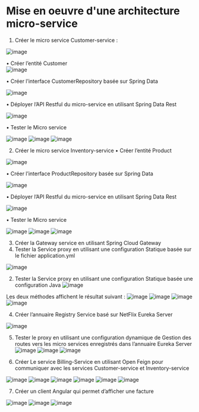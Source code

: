 # Mise en oeuvre d'une architecture micro-service
1. Créer le micro service Customer-service :

![image](https://github.com/KhalidMHASNI/Mise-en-oeuvre-d-une-architecture-micro-service/assets/82038554/2d0dc2aa-66b9-4b01-94d7-961357e3dee4)

• Créer l’entité Customer<br>
![image](https://github.com/KhalidMHASNI/Mise-en-oeuvre-d-une-architecture-micro-service/assets/82038554/b682cb6b-7d3e-46e7-a95b-2efe51b0d684)

• Créer l’interface CustomerRepository basée sur Spring Data 

![image](https://github.com/KhalidMHASNI/Mise-en-oeuvre-d-une-architecture-micro-service/assets/82038554/256aeff6-e356-47c8-b96c-62ba881cec60)

• Déployer l’API Restful du micro-service en utilisant Spring Data Rest 

![image](https://github.com/KhalidMHASNI/Mise-en-oeuvre-d-une-architecture-micro-service/assets/82038554/ac2639ca-b4fc-4aa2-a5db-1981c593e9a7)

• Tester le Micro service

![image](https://github.com/KhalidMHASNI/Mise-en-oeuvre-d-une-architecture-micro-service/assets/82038554/aa7a26ea-9479-43bc-9e5b-2b60e84cdc4e)
![image](https://github.com/KhalidMHASNI/Mise-en-oeuvre-d-une-architecture-micro-service/assets/82038554/ac1c1b7f-c3a9-4edf-bfa3-ef2cec932e7c)
![image](https://github.com/KhalidMHASNI/Mise-en-oeuvre-d-une-architecture-micro-service/assets/82038554/1c6318c7-195f-44e2-967f-9ae97635b5c0)

2. Créer le micro service Inventory-service 
• Créer l’entité Product 

![image](https://github.com/KhalidMHASNI/Mise-en-oeuvre-d-une-architecture-micro-service/assets/82038554/70154679-1f50-4086-93fa-26d2e5dd12a2)

• Créer l’interface ProductRepository basée sur Spring Data 

![image](https://github.com/KhalidMHASNI/Mise-en-oeuvre-d-une-architecture-micro-service/assets/82038554/8be1578c-e908-463c-9669-8a04e8409053)

• Déployer l’API Restful du micro-service en utilisant Spring Data Rest 

![image](https://github.com/KhalidMHASNI/Mise-en-oeuvre-d-une-architecture-micro-service/assets/82038554/1bb86559-642b-4ce2-8c6c-f65bf353208e)

• Tester le Micro service

![image](https://github.com/KhalidMHASNI/Mise-en-oeuvre-d-une-architecture-micro-service/assets/82038554/59fb2d66-367e-40f6-a136-1728998a6d76)
![image](https://github.com/KhalidMHASNI/Mise-en-oeuvre-d-une-architecture-micro-service/assets/82038554/eb9ab3ad-0712-467a-946b-464010f777d2)
![image](https://github.com/KhalidMHASNI/Mise-en-oeuvre-d-une-architecture-micro-service/assets/82038554/ec9ce931-20ca-4256-8ab8-ee8f5e7d3c95)

3. Créer la Gateway service en utilisant Spring Cloud Gateway
1. Tester la Service proxy en utilisant une configuration Statique basée sur le fichier application.yml

![image](https://github.com/KhalidMHASNI/Mise-en-oeuvre-d-une-architecture-micro-service/assets/82038554/2ed3da7c-f3d5-4b17-b5db-35d26070196a)

2. Tester la Service proxy en utilisant une configuration Statique basée une configuration Java
![image](https://github.com/KhalidMHASNI/Mise-en-oeuvre-d-une-architecture-micro-service/assets/82038554/7323f38d-6b56-46cf-abed-658ec6ff09f6)

Les deux méthodes affichent le résultat suivant :
![image](https://github.com/KhalidMHASNI/Mise-en-oeuvre-d-une-architecture-micro-service/assets/82038554/da280f65-2f14-433d-9c58-6cf353dc6aba)
![image](https://github.com/KhalidMHASNI/Mise-en-oeuvre-d-une-architecture-micro-service/assets/82038554/3cb0fd48-3b4b-4c00-a6db-afe21563edd6)
![image](https://github.com/KhalidMHASNI/Mise-en-oeuvre-d-une-architecture-micro-service/assets/82038554/d15168c2-0d47-4f97-b6dd-7bc8475485fb)
![image](https://github.com/KhalidMHASNI/Mise-en-oeuvre-d-une-architecture-micro-service/assets/82038554/b6335b1b-6af2-45f4-b920-0cc99367ea9f)

4. Créer l’annuaire Registry Service basé sur NetFlix Eureka Server

![image](https://github.com/KhalidMHASNI/Mise-en-oeuvre-d-une-architecture-micro-service/assets/82038554/c04cbbd8-a26f-4254-ac22-e3438ff0c3ea)


5. Tester le proxy en utilisant une configuration dynamique de Gestion des routes vers les micro services enregistrés dans l’annuaire Eureka Server
![image](https://github.com/KhalidMHASNI/Mise-en-oeuvre-d-une-architecture-micro-service/assets/82038554/8c826af5-9804-47e5-8ff5-062015948747)
![image](https://github.com/KhalidMHASNI/Mise-en-oeuvre-d-une-architecture-micro-service/assets/82038554/8db2998f-f5bb-4aca-94f1-44f4dcf6fbc9)
![image](https://github.com/KhalidMHASNI/Mise-en-oeuvre-d-une-architecture-micro-service/assets/82038554/790e63e9-61e1-49b4-b791-a8584bcee9c5)


6. Créer Le service Billing-Service en utilisant Open Feign pour communiquer avec les services Customer-service et Inventory-service

![image](https://github.com/KhalidMHASNI/Mise-en-oeuvre-d-une-architecture-micro-service/assets/82038554/1330edd1-6217-4fe4-b580-bdc8e67b0ba0)
![image](https://github.com/KhalidMHASNI/Mise-en-oeuvre-d-une-architecture-micro-service/assets/82038554/c686bfd6-386e-4c33-8e84-b63c34a5fd38)
![image](https://github.com/KhalidMHASNI/Mise-en-oeuvre-d-une-architecture-micro-service/assets/82038554/488c7dbf-1b2e-468a-a85c-ef878d4b6840)
![image](https://github.com/KhalidMHASNI/Mise-en-oeuvre-d-une-architecture-micro-service/assets/82038554/b33587e3-fb8a-4131-a6bc-67b225e61d7d)
![image](https://github.com/KhalidMHASNI/Mise-en-oeuvre-d-une-architecture-micro-service/assets/82038554/463f1f0a-8024-48b0-b113-7b76eaca1817)
![image](https://github.com/KhalidMHASNI/Mise-en-oeuvre-d-une-architecture-micro-service/assets/82038554/9558c203-39c4-4f5f-9feb-4e94c3b8b9dc)


7. Créer un client Angular qui permet d’afficher une facture

![image](https://github.com/KhalidMHASNI/Mise-en-oeuvre-d-une-architecture-micro-service/assets/82038554/81462361-1dee-403c-b481-60b58d6f33e5)
![image](https://github.com/KhalidMHASNI/Mise-en-oeuvre-d-une-architecture-micro-service/assets/82038554/397b2b84-c928-407b-a729-5c83a180a55c)
![image](https://github.com/KhalidMHASNI/Mise-en-oeuvre-d-une-architecture-micro-service/assets/82038554/4ff5f41b-fac5-4269-9c18-65a966bae298)

